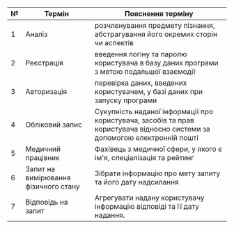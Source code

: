 | №    | Термін | Пояснення терміну |
| ---- | -------| ------------------|
| 1    | Аналіз      | розчленування предмету пізнання, абстрагування його окремих сторін чи аспектів |
| 2    | Реєстрація  | введення логіну та паролю користувача в базу даних програми з метою подальшої взаємодії |
| 3    | Авторизація | перевірка даних, введених користувачем, у базі даних при запуску програми |
| 4    | Обліковий запис | Сукупність наданої інформації про користувача, засобів та прав користувача відносно системи за допомогою електронній пошті |
| 5    | Медичний працівник | Фахівець з медичної сфери, у якого є ім'я, спеціалізація та рейтинг |
| 6    | Запит на вимірювання фізичного стану | Зібрати інформацію про мету запиту та його дату надсилання |
| 7    | Відповідь на запит | Агрегувати надану користувачу інформацію відповіді та її дату надання. |
